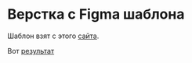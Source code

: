 # Верстка с Figma шаблона

Шаблон взят с этого [сайта](https://verstaem.online/blog/besplatnye-makety-figma-dlya-verstki-sajta/).

Вот [результат](file:///C:/Users/Professional/Desktop/%D0%BD%D0%B0%D0%B4%D0%BE/layouts%20from%20figma/castaway/index.html)
